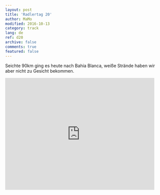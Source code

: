 ```yaml
---   
layout: post 
title: 'Radlertag 20'  
author: MaMo 
modified: 2016-10-13
category: track 
lang: de 
ref: d20
archive: false 
comments: true 
featured: false 
--- 
```


 Seichte 90km ging es heute nach Bahia Blanca, weiße Strände haben wir aber nicht zu Gesicht bekommen.                                                                                                                                                                                                                                                                                                                                                                                                        

<iframe width='480' height='360' src='http://track-kit.net/maps_s3/?v=embed&track=230708.gpx' frameborder='0' allowfullscreen></iframe>